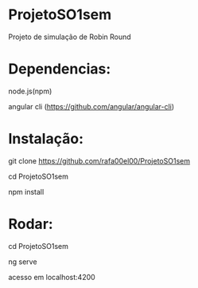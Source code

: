 # ProjetoSO1sem

Projeto de simulação de Robin Round

# Dependencias:
 
   node.js(npm)
   
   angular cli (https://github.com/angular/angular-cli)
   
# Instalação:
  
  git clone https://github.com/rafa00el00/ProjetoSO1sem
  
  cd ProjetoSO1sem
  
  npm install
  
  
# Rodar:
  
  cd ProjetoSO1sem
 
  ng serve
  
  
  acesso em localhost:4200
